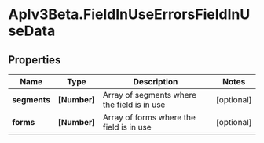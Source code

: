 # ApIv3Beta.FieldInUseErrorsFieldInUseData

## Properties

Name | Type | Description | Notes
------------ | ------------- | ------------- | -------------
**segments** | **[Number]** | Array of segments where the field is in use | [optional] 
**forms** | **[Number]** | Array of forms where the field is in use | [optional] 



